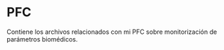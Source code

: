 PFC
===

Contiene los archivos relacionados con mi PFC sobre monitorización de parámetros biomédicos.
